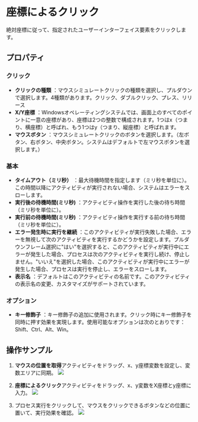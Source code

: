 # 座標によるクリック
絶対座標に従って、指定されたユーザーインターフェイス要素をクリックします。

## プロパティ
### クリック
- **クリックの種類** ：マウスシミュレートクリックの種類を選択し、プルダウンで選択します。4種類があります。クリック、ダブルクリック、プレス、リリース
- **X/Y座標** ：Windowsオペレーティングシステムでは、画面上のすべてのポイントに一意の座標があり、座標は2つの整数で構成されます。1つはx（つまり、横座標）と呼ばれ、もう1つはy（つまり、縦座標）と呼ばれます。
- **マウスボタン** ：マウスシミュレートクリックのボタンを選択します。（左ボタン、右ボタン、中央ボタン。システムはデフォルトで左マウスボタンを選択します。）


### 基本
- **タイムアウト（ミリ秒）** ：最大待機時間を指定します（ミリ秒を単位に）。この時間以降にアクティビティが実行されない場合、システムはエラーをスローします。
- **実行後の待機時間(ミリ秒)** ：アクティビティ操作を実行した後の待ち時間（ミリ秒を単位に）。
- **実行前の待機時間(ミリ秒)** ：アクティビティ操作を実行する前の待ち時間（ミリ秒を単位に）。
- **エラー発生時に実行を継続** ：このアクティビティが実行失敗した場合、エラーを無視して次のアクティビティを実行するかどうかを設定します。プルダウンフレーム選択に"はい"を選択すると、このアクティビティが実行中にエラーが発生した場合、プロセスは次のアクティビティを実行し続け、停止しません。"いいえ"を選択した場合、このアクティビティが実行中にエラーが発生した場合、プロセスは実行を停止し、エラーをスローします。
- **表示名** ：デフォルトはこのアクティビティの名前です。このアクティビティの表示名の変更、カスタマイズがサポートされています。

### オプション
- **キー修飾子** ：キー修飾子の追加に使用されます。クリック時にキー修飾子を同時に押す効果を実現します。使用可能なオプションは次のとおりです：Shift、Ctrl、Alt、Win。

## 操作サンプル
1. **マウスの位置を取得**アクティビティをドラッグ、x、y座標変数を設定し、変数エリアに同期。
![](https://docimages.blob.core.chinacloudapi.cn/images/Activities/Coordinate-1.png)

2. **座標によるクリック**アクティビティをドラッグ、x、y変数をX座標とy座標に入力。
![](https://docimages.blob.core.chinacloudapi.cn/images/Activities/Coordinate-2.png)

3. プロセス実行をクリックして、マウスをクリックできるボタンなどの位置に置いて、実行効果を確認。
![](https://docimages.blob.core.chinacloudapi.cn/images/Activities/Coordinate-3.png)